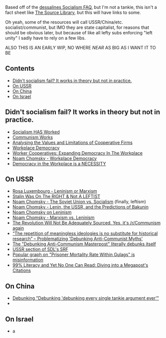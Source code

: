 Based off of the [dessalines Socialism FAQ](https://github.com/dessalines/essays/blob/master/socialism_faq.md), but I'm not a tankie, this isn't a fact sheet like [The Source Library](https://source-library.github.io/source-library/), but this will have links to some.

Oh yeah, some of the resources will call USSR/China/etc. socialist/communist, but IMO they are state capitalist, for reasons that should be obvious later, but because of like all lefty subs enforcing "left unity" I sadly have to rely on a few libs.

ALSO THIS IS AN EARLY WIP, NO WHERE *NEAR* AS BIG AS I WANT IT TO BE

## Contents



<!-- toc -->
  - [Didn't socialism fail? It works in theory but not in practice.](#didnt-socialism-fail-it-works-in-theory-but-not-in-practice)
  - [On USSR](#on-ussr)
  - [On China](#on-china)
  - [On Israel](#on-israel)


<!-- tocstop -->

## Didn't socialism fail? It works in theory but not in practice.

- [Socialism HAS Worked](https://www.youtube.com/watch?v=zIddCEBCKHQ)
- [Communism Works](https://docs.google.com/document/d/1wSMbJHwN_Pw54SFKkbeHdSM6VKoi7fGg0XR4RUy2Fio/edit)
- [Analysing the Values and Limitations of Cooperative Firms](https://docs.google.com/document/d/1ScS39TWXcPkGOpek4tAfp0rAD5usbwIA05pbqVQdO6g/edit)
- [Workplace Democracy](https://www.youtube.com/watch?v=yZHYiz60R5Q)
- [Worker Cooperatives: Expanding Democracy In The Workplace](https://www.youtube.com/watch?v=QG0FhpGdFwc)
- [Noam Chomsky - Workplace Democracy](https://www.youtube.com/watch?v=A4IcyivWG-g)
- [Democracy in the Workplace is a NECESSITY](https://www.youtube.com/watch?v=c80sTzXlkPY)

## On USSR

- [Rosa Luxembourg - Leninism or Marxism](https://archive.org/details/Leninism_or_Marxism_Rosa_Luxemburg)
- [Stalin Was On The RIGHT & Not A LEFTIST](https://www.youtube.com/watch?v=85VnRMVM0ys)
- [Noam Chomsky - The Soviet Union vs. Socialism](https://www.youtube.com/watch?v=06-XcAiswY4) (finally, leftism)
- [Noam Chomsky - Lenin, the USSR, and the Predictions of Bakunin](https://www.youtube.com/watch?v=gfdnbMd9BiE)
- [Noam Chomsky on Leninism](https://www.youtube.com/watch?v=jxhT9EVj9Kk)
- [Noam Chomsky - Marxism vs. Leninism](https://www.youtube.com/watch?v=l_jRd59qy0A)
- [The Revolution Will Not Be Adequately Sourced. Yes, it's /r/Communism again](https://www.reddit.com/r/badhistory/comments/3lm79y/the_revolution_will_not_be_adequately_sourced_yes/)
- [“The repetition of meaningless ideologies is no substitute for historical research” – Problematizing 'Debunking Anti-Communist Myths'](https://www.reddit.com/r/badhistory/comments/3hncq3/the_repetition_of_meaningless_ideologies_is_no/)
- [The "Debunking Anti-Communism Masterpost" literally debunks itself](https://www.reddit.com/r/badhistory/comments/inng4j/the_debunking_anticommunism_masterpost_literally/)
- [USSR section of SDL's SRF](https://socdoneleft.github.io/stinky_rightwinger_factsheet.html#1050_soviet_union_ussr)
- [Popular graph on "Prisoner Mortality Rate Within Gulags" is misinformation](https://socdoneleft.substack.com/p/popular-graph-on-prisoner-mortality)
- [99% Literacy and Yet No One Can Read: Diving into a Megapost's Citations](https://www.reddit.com/r/neoliberal/comments/jim8uh/99_literacy_and_yet_no_one_can_read_diving_into_a/)


## On China

- [Debunking "Debunking 'debunking every single tankie argument ever'"](https://www.reddit.com/r/neoliberal/comments/oay6gu/debunking_debunking_debunking_every_single_tankie/)
- 

## On Israel

- a
